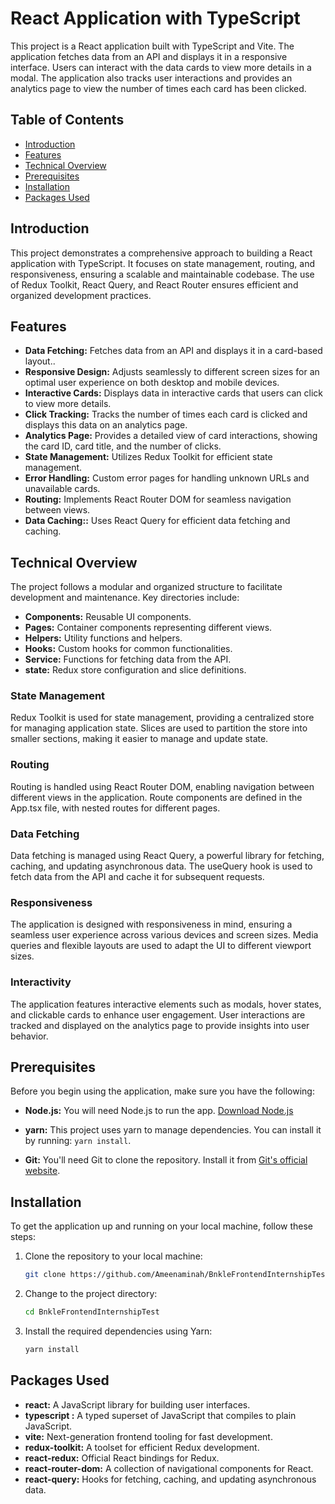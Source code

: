 # React Application with TypeScript

This project is a React application built with TypeScript and Vite. The application fetches data from an API and displays it in a responsive interface. Users can interact with the data cards to view more details in a modal. The application also tracks user interactions and provides an analytics page to view the number of times each card has been clicked.

## Table of Contents

- [Introduction](#introduction)
- [Features](#features)
- [Technical Overview](#technical-overview)
- [Prerequisites](#prerequisites)
- [Installation](#installation)
- [Packages Used](#packages-used)

## Introduction

This project demonstrates a comprehensive approach to building a React application with TypeScript. It focuses on state management, routing, and responsiveness, ensuring a scalable and maintainable codebase. The use of Redux Toolkit, React Query, and React Router ensures efficient and organized development practices.

## Features

- **Data Fetching:** Fetches data from an API and displays it in a card-based layout..
- **Responsive Design:** Adjusts seamlessly to different screen sizes for an optimal user experience on both desktop and mobile devices.
- **Interactive Cards:** Displays data in interactive cards that users can click to view more details.
- **Click Tracking:** Tracks the number of times each card is clicked and displays this data on an analytics page.
- **Analytics Page:** Provides a detailed view of card interactions, showing the card ID, card title, and the number of clicks.
- **State Management:** Utilizes Redux Toolkit for efficient state management.
- **Error Handling:** Custom error pages for handling unknown URLs and unavailable cards.
- **Routing:** Implements React Router DOM for seamless navigation between views.
- **Data Caching::**  Uses React Query for efficient data fetching and caching.

## Technical Overview

The project follows a modular and organized structure to facilitate development and maintenance. Key directories include:

- **Components:** Reusable UI components.
- **Pages:** Container components representing different views.
- **Helpers:** Utility functions and helpers.
- **Hooks:** Custom hooks for common functionalities.
- **Service:** Functions for fetching data from the API.
- **state:** Redux store configuration and slice definitions.


### State Management
Redux Toolkit is used for state management, providing a centralized store for managing application state. Slices are used to partition the store into smaller sections, making it easier to manage and update state.

### Routing
Routing is handled using React Router DOM, enabling navigation between different views in the application. Route components are defined in the App.tsx file, with nested routes for different pages.

### Data Fetching
Data fetching is managed using React Query, a powerful library for fetching, caching, and updating asynchronous data. The useQuery hook is used to fetch data from the API and cache it for subsequent requests.

### Responsiveness
The application is designed with responsiveness in mind, ensuring a seamless user experience across various devices and screen sizes. Media queries and flexible layouts are used to adapt the UI to different viewport sizes.

### Interactivity
The application features interactive elements such as modals, hover states, and clickable cards to enhance user engagement. User interactions are tracked and displayed on the analytics page to provide insights into user behavior.

## Prerequisites


Before you begin using the application, make sure you have the following:

- **Node.js:** You will need Node.js to run the app. [Download Node.js](https://nodejs.org/)

- **yarn:** This project uses yarn to manage dependencies. You can install it by running: `yarn install`.

- **Git:** You'll need Git to clone the repository. Install it from [Git's official website](https://git-scm.com/).

## Installation

To get the application up and running on your local machine, follow these steps:

1. Clone the repository to your local machine:

   ```bash
   git clone https://github.com/Ameenaminah/BnkleFrontendInternshipTest.git

2. Change to the project directory:

     ```bash
    cd BnkleFrontendInternshipTest

3.  Install the required dependencies using Yarn:

     ```bash
    yarn install

## Packages Used
- **react:** A JavaScript library for building user interfaces.
- **typescript :** A typed superset of JavaScript that compiles to plain JavaScript.
- **vite:** Next-generation frontend tooling for fast development.
- **redux-toolkit:** A toolset for efficient Redux development.
- **react-redux:** Official React bindings for Redux.
- **react-router-dom:** A collection of navigational components for React.
- **react-query:** Hooks for fetching, caching, and updating asynchronous data.
